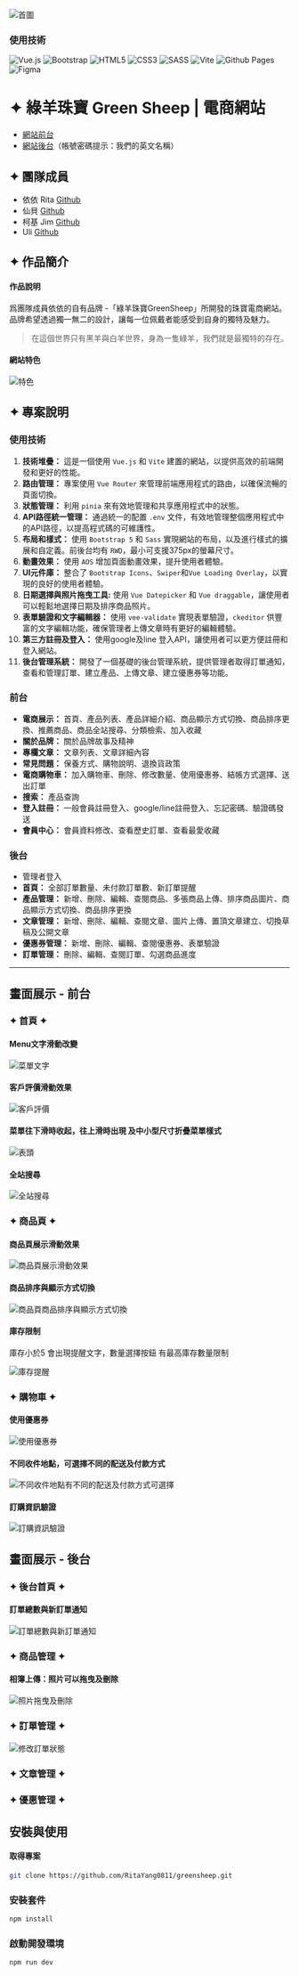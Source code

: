 ![首圖](https://storage.googleapis.com/vue-course-api.appspot.com/greensheep/1710235284309.png?GoogleAccessId=firebase-adminsdk-zzty7%40vue-course-api.iam.gserviceaccount.com&Expires=1742169600&Signature=RG%2FF33F203VF2uaY%2BmKsxJAelZc%2FKJFXSb6yRpaWwsYiWFiUMzqLW1dflXfu5W3XVFHCbjWiEn1RnxV7pI905QkoNZCdUCjlwFCAYZ1aXxczqFiohzcSygBGC84x6zkciuRe3HQ3ZS%2Ff%2FRBTEYkc7ycWNUG1ipyhSjIF4D9OwCC8VK2Orq0n%2FpjjdmP3zhOwkngJWcwnlt%2FbfHQgcNgm9JyaQy1jzaDkoX4WQm7zEDhOrfv7UCg0Xg8id9IACcANxk8SBeiYFpdooGxrOnEOi60E2EeQ1esQg81hsEbiMFbvGeRUVIuuW6tl%2FLclhXlGs%2BDOs4mNseDGXHEpCN8Tow%3D%3D)

### 使用技術

![Vue.js](https://img.shields.io/badge/vuejs-%2335495e.svg?style=for-the-badge&logo=vuedotjs&logoColor=%234FC08D)
![Bootstrap](https://img.shields.io/badge/bootstrap-%238511FA.svg?style=for-the-badge&logo=bootstrap&logoColor=white)
![HTML5](https://img.shields.io/badge/html5-%23E34F26.svg?style=for-the-badge&logo=html5&logoColor=white)
![CSS3](https://img.shields.io/badge/css3-%231572B6.svg?style=for-the-badge&logo=css3&logoColor=white)
![SASS](https://img.shields.io/badge/SASS-hotpink.svg?style=for-the-badge&logo=SASS&logoColor=white)
![Vite](https://img.shields.io/badge/vite-%23646CFF.svg?style=for-the-badge&logo=vite&logoColor=white)
![Github Pages](https://img.shields.io/badge/github%20pages-121013?style=for-the-badge&logo=github&logoColor=white)
![Figma](https://img.shields.io/badge/figma-%23F24E1E.svg?style=for-the-badge&logo=figma&logoColor=white)

# ✦ 綠羊珠寶 Green Sheep | 電商網站

- [網站前台](https://ritayang0811.github.io/greensheep/#/)
- [網站後台](https://ritayang0811.github.io/greensheep/#/admin/home)（帳號密碼提示：我們的英文名稱）

## ✦ 團隊成員

- 依依 Rita [Github](https://github.com/RitaYang0811)
- 仙貝 [Github](https://github.com/WuWeiTsung)
- 柯基 Jim [Github](https://github.com/windjim)
- Uli [Github](https://github.com/Uli1313)

## ✦ 作品簡介

#### 作品說明

爲團隊成員依依的自有品牌 -「綠羊珠寶GreenSheep」所開發的珠寶電商網站。品牌希望透過獨一無二的設計，讓每一位佩戴者能感受到自身的獨特及魅力。

> 在這個世界只有黑羊與白羊世界，身為一隻綠羊，我們就是最獨特的存在。

#### 網站特色

![特色](https://storage.googleapis.com/vue-course-api.appspot.com/greensheep/1710235204511.png?GoogleAccessId=firebase-adminsdk-zzty7%40vue-course-api.iam.gserviceaccount.com&Expires=1742169600&Signature=mpPGEmu6J1h05P8zFFc8WifXepnaQcIMKlowBF%2FPMj6dQ7DEIWyjCNuNOpEs1JP%2F3pahozfKJ%2BowmlWP7Gzpp05VKep7w4MeFeQMdzem4yFoMdMEm0Y650Ttnrnwn1zAYIzsfffJQl70SJfJwPqWlnrQUCAFpX22rvzm%2F3wpdBGurAqvLfLdG2B1WHTeAY9Rp5k%2Fv60kgfpyjv34UFKLOtv3byDVlu%2B%2BMyAzdWd3GRyH0xEsb3rbpeb5RtmLp9pygAvmQJRMFtRv6gwzb686nLmITklnVqZsGukQ0V2J18KoiuNWr9tytrCoohSZrB9SkqjbXRZO1AXHX%2Bfeup6DLg%3D%3D)

## ✦ 專案說明

### 使用技術

1. **技術堆疊：**
   這是一個使用 `Vue.js` 和 `Vite` 建置的網站，以提供高效的前端開發和更好的性能。
2. **路由管理：**
   專案使用 `Vue Router` 來管理前端應用程式的路由，以確保流暢的頁面切換。
3. **狀態管理：**
   利用 `pinia` 來有效地管理和共享應用程式中的狀態。
4. **API路徑統一管理：**
   通過統一的配置 `.env` 文件，有效地管理整個應用程式中的API路徑，以提高程式碼的可維護性。
5. **布局和樣式：**
   使用 `Bootstrap 5` 和 `Sass` 實現網站的布局，以及進行樣式的擴展和自定義。前後台均有 `RWD`，最小可支援375px的螢幕尺寸。
6. **動畫效果：** 使用 `AOS` 增加頁面動畫效果，提升使用者體驗。
7. **UI元件庫：**
   整合了 `Bootstrap Icons`、`Swiper`和`Vue Loading Overlay`，以實現的良好的使用者體驗。
8. **日期選擇與照片拖曳工具:**
   使用 `Vue Datepicker` 和 `Vue draggable`，讓使用者可以輕鬆地選擇日期及排序商品照片。
9. **表單驗證和文字編輯器：**
   使用 `vee-validate` 實現表單驗證，`ckeditor` 供豐富的文字編輯功能，確保管理者上傳文章時有更好的編輯體驗。
10. **第三方註冊及登入：**
    使用google及line 登入API，讓使用者可以更方便註冊和登入網站。
11. **後台管理系統：**
    開發了一個基礎的後台管理系統，提供管理者取得訂單通知，查看和管理訂單、建立產品、上傳文章、建立優惠券等功能。

### 前台

- **電商展示：** 首頁、產品列表、產品詳細介紹、商品顯示方式切換、商品排序更換、推薦商品、商品全站搜尋、分類檢索、加入收藏
- **關於品牌：** 關於品牌故事及精神
- **專欄文章：** 文章列表、文章詳細內容
- **常見問題：** 保養方式、購物說明、退換貨政策
- **電商購物車：** 加入購物車、刪除、修改數量、使用優惠券、結帳方式選擇、送出訂單
- **搜索：** 產品查詢
- **登入註冊：** 一般會員註冊登入、google/line註冊登入、忘記密碼、驗證碼發送
- **會員中心：** 會員資料修改、查看歷史訂單、查看最愛收藏

### 後台

- 管理者登入
- **首頁：** 全部訂單數量、未付款訂單數、新訂單提醒
- **產品管理：** 新增、刪除、編輯、查閱商品、多張商品上傳、排序商品圖片、商品顯示方式切換、商品排序更換
- **文章管理：** 新增、刪除、編輯、查閱文章、圖片上傳、置頂文章建立、切換草稿及公開文章
- **優惠券管理：** 新增、刪除、編輯、查閱優惠券、表單驗證
- **訂單管理：** 刪除、編輯、查閱訂單、勾選商品進度

---

## 畫面展示 - 前台

### ✦ 首頁 ✦

#### Menu文字滑動改變

![菜單文字](https://imgur.com/Jsm3CIR.gif)

#### 客戶評價滑動效果

![客戶評價](https://imgur.com/TwTMF9G.gif)

#### 菜單往下滑時收起，往上滑時出現 及中小型尺寸折疊菜單樣式

![表頭](https://imgur.com/Dw9x9Fc.gif)

#### 全站搜尋

![全站搜尋](https://imgur.com/BPC2flr.gif)

### ✦ 商品頁 ✦

#### 商品頁展示滑動效果

![商品頁展示滑動效果](https://imgur.com/MpZsZFM.gif)

#### 商品排序與顯示方式切換

![商品頁商品排序與顯示方式切換](https://imgur.com/heHMWUv.gif)

#### 庫存限制

庫存小於5 會出現提醒文字，數量選擇按鈕 有最高庫存數量限制

![庫存提醒](https://imgur.com/kx8Bh9Q.gif)

### ✦ 購物車 ✦

#### 使用優惠券

![使用優惠券](https://imgur.com/nH4nm7d.gif)

#### 不同收件地點，可選擇不同的配送及付款方式

![不同收件地點有不同的配送及付款方式可選擇](https://imgur.com/qqk7Em8.gif)

#### 訂購資訊驗證

![訂購資訊驗證](https://storage.googleapis.com/vue-course-api.appspot.com/greensheep/1710407702027.png?GoogleAccessId=firebase-adminsdk-zzty7%40vue-course-api.iam.gserviceaccount.com&Expires=1742169600&Signature=AK%2FLxPhvka%2BAvFM5kg%2FcSVzZcx%2BrwgcONIiHUYCrcpzYOVfBe%2BDoyrSyroD6tgdfqE6R8XZd%2FR9%2BOMYL4XHxDtseAb8%2FLXYcK%2Fw1loZUccYFkxpg3BOc6cqA4P6R%2BA1FJ6zVzXMJKVY2iJU6Zp%2B9aDKbKCHktzd%2FQHj2bK4a4N1nrSoBPMecb9%2BngmaVxMnrcR1rx21RXKpfgWu7u2cMEv6HlJEwLk5r%2Fffg%2FplRwfQwcS%2Bmu4nRcYrPzVmiiMkscjvczwap0zuxgMriSmWuGsj05TR6kou70r42oz%2BZ0qZhS%2Bd31IvV9RkyZqY%2BIFMxCsUV2RqgMvsJ%2FnyXrronDQ%3D%3D)

## 畫面展示 - 後台

### ✦ 後台首頁 ✦

#### 訂單總數與新訂單通知

![訂單總數與新訂單通知](https://storage.googleapis.com/vue-course-api.appspot.com/greensheep/1710408029349.png?GoogleAccessId=firebase-adminsdk-zzty7%40vue-course-api.iam.gserviceaccount.com&Expires=1742169600&Signature=Vfc0MvFAi9nC7ncZJZx3QIn8IXO0T5dZpR5ywre7zEKqAvjWYO7nQi7NkQuLQBZbyNS6bJlzcggO9toMT9DVEnsbk16tf9VFgfRsGBjcbmrY8ah0qobbTtdBbls7SB60OUuiukQHbaiUBim%2FAylON4cHHVkrkdOrSVTWZFiN2NyupDlL1DcvDBdy8Jda1bhChA2%2BRWrQOskX0T9EjEvzzWheJisGhPO%2BW9X9c8SrQXnvAqTNjOQU8uXqCAzmmn1PKl%2BYQdiPwgAh3a23QPa9fFZfzgSgGJyJf3%2BfSf8t4RQ%2FFQj9dX%2Bae16rtct9tMVVaUhkyt3J7bqOeYZ78h6dPA%3D%3D)

### ✦ 商品管理 ✦

#### 相簿上傳：照片可以拖曳及刪除

![照片拖曳及刪除](https://imgur.com/0K9zZTP.gif)

### ✦ 訂單管理 ✦

####

![修改訂單狀態](https://imgur.com/G6mmVlJ.gif)

### ✦ 文章管理 ✦

### ✦ 優惠管理 ✦

## 安裝與使用

#### 取得專案

```bash
git clone https://github.com/RitaYang0811/greensheep.git
```

### 安裝套件

```bash
npm install
```

### 啟動開發環境

```bash
npm run dev
```
